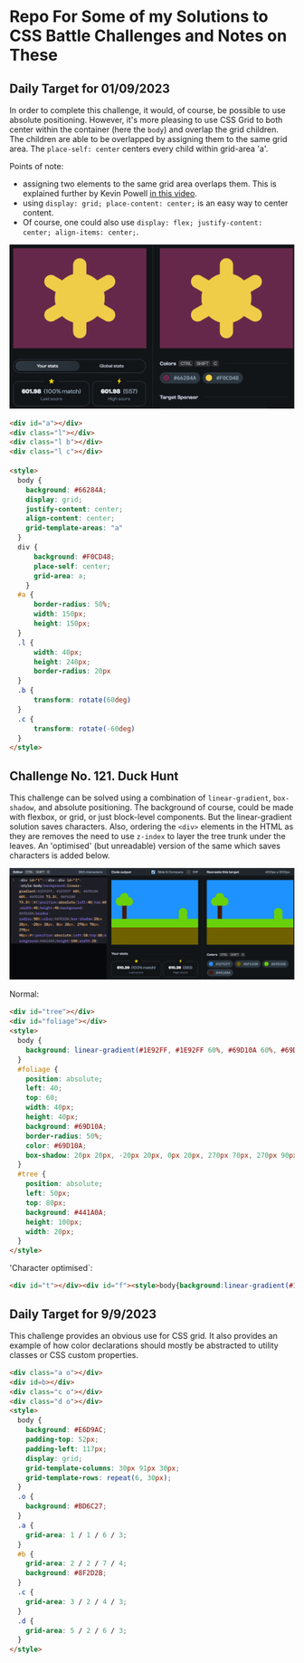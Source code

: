# Repo For Some of my Solutions to CSS Battle Challenges and Notes on These

## Daily Target for 01/09/2023

In order to complete this challenge, it would, of course, be possible to use absolute positioning. However, it's more pleasing to use CSS Grid to both center within the container (here the `body`) and overlap the grid children. The children are able to be overlapped by assigning them to the same grid area. The `place-self: center` centers every child within grid-area 'a'.

Points of note: 
- assigning two elements to the same grid area overlaps them. This is explained further by Kevin Powell [in this video](https://youtube.com/shorts/ncPwkE10BOY?si=JS22WK8FBvLfHafo).
- using `display: grid; place-content: center;` is an easy way to center content.
- Of course, one could also use `display: flex; justify-content: center; align-items: center;`.

<img alt="screenshot of daily target image" src="https://github.com/1jds/css-battle/blob/main/screenshot-of-daily-target-for-2023-09-01.png">

  ```html
  <div id="a"></div>
  <div class="l"></div>
  <div class="l b"></div>
  <div class="l c"></div>
    
  <style>
    body {
      background: #66284A;
      display: grid;
      justify-content: center;
      align-content: center;
      grid-template-areas: "a"
    }
    div {
        background: #F0CD48;
        place-self: center;
        grid-area: a;
      }
    #a {
        border-radius: 50%;
        width: 150px;
        height: 150px;
    }
    .l {
        width: 40px;
        height: 240px;
        border-radius: 20px  
    }
    .b {
        transform: rotate(60deg)
    }
    .c {
        transform: rotate(-60deg)
    }
</style>
  
  ```

## Challenge No. 121. Duck Hunt

This challenge can be solved using a combination of `linear-gradient`, `box-shadow`, and absolute positioning. The background of course, could be made with flexbox, or grid, or just block-level components. But the linear-gradient solution saves characters. Also, ordering the `<div>` elements in the HTML as they are removes the need to use `z-index` to layer the tree trunk under the leaves. An 'optimised' (but unreadable) version of the same which saves characters is added below.

<img alt="screenshot of my css battle number 121 answer" src="https://github.com/1jds/css-battle/blob/main/illustrative-screenshot-of-css-battle-121-duck-hunt.png">

Normal: 
```html
<div id="tree"></div>
<div id="foliage"></div>
<style>
  body {
    background: linear-gradient(#1E92FF, #1E92FF 60%, #69D10A 60%, #69D10A 73.3%, #6F6100 73.3%);
  }
  #foliage {
    position: absolute;
    left: 40;
    top: 60;
    width: 40px;
    height: 40px;
    background: #69D10A;
    border-radius: 50%;
    color: #69D10A;
    box-shadow: 20px 20px, -20px 20px, 0px 20px, 270px 70px, 270px 90px;
  }
  #tree {
    position: absolute;
    left: 50px;
    top: 80px;
    background: #441A0A;
    height: 100px;
    width: 20px;
  }
</style>
```

'Character optimised`:
```html
<div id="t"></div><div id="f"><style>body{background:linear-gradient(#1E92FF, #1E92FF 60%, #69D10A 60%, #69D10A 73.3%, #6F6100 73.3%)}#f{position:absolute;left:40;top:60;width:40;height:40;background: #69D10A;border-radius:50%;color:#69D10A;box-shadow:20px 20px, -20px 20px, 0px 20px, 270px 70px, 270px 90px}#t{position:absolute;left:50;top:80;background:#441A0A;height:100;width:20}
```

## Daily Target for 9/9/2023

This challenge provides an obvious use for CSS grid. It also provides an example of how color declarations should mostly be abstracted to utility classes or CSS custom properties.

```html
<div class="a o"></div>
<div id=b></div>
<div class="c o"></div>
<div class="d o"></div>
<style>
  body {
    background: #E6D9AC;
    padding-top: 52px;
    padding-left: 117px;
    display: grid;
    grid-template-columns: 30px 91px 30px;
    grid-template-rows: repeat(6, 30px);
  }
  .o {
    background: #BD6C27;
  }
  .a {
    grid-area: 1 / 1 / 6 / 3;
  }
  #b {
    grid-area: 2 / 2 / 7 / 4;
    background: #8F2D2B;
  }
  .c {
    grid-area: 3 / 2 / 4 / 3;
  }
  .d {
    grid-area: 5 / 2 / 6 / 3;
  }
</style>
```
